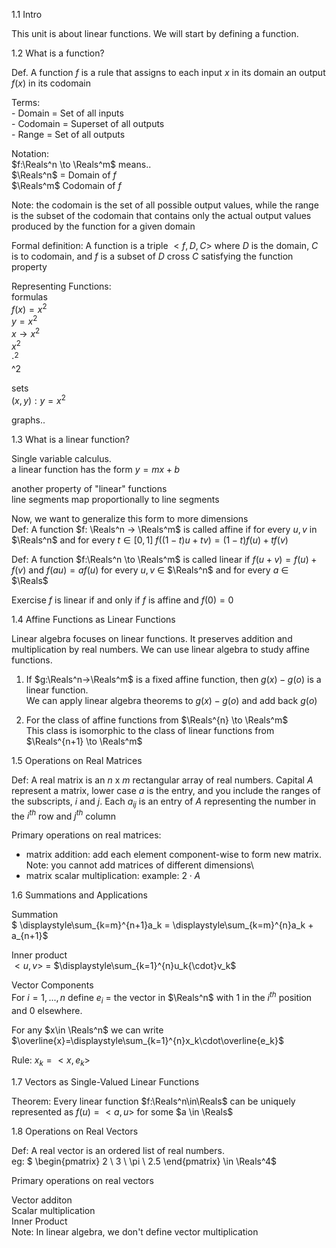 1.1 Intro

This unit is about linear functions. We will start by defining a function.

1.2 What is a function?

Def. A function $f$ is a rule that assigns to each input $x$ in its domain an output $f(x)$ in its codomain

Terms:\
    - Domain = Set of all inputs\
    - Codomain = Superset of all outputs\
    - Range = Set of all outputs

Notation:\
$f:\Reals^n \to \Reals^m$ means..\
$\Reals^n$ = Domain of $f$\
$\Reals^m$ Codomain of $f$

Note: the codomain is the set of all possible output values, while the range is the subset of the codomain that contains only the actual output values produced by the function for a given domain

Formal definition: A function is a triple $<f, D, C>$ where $D$ is the domain, $C$ is to codomain, and $f$ is a subset of $D$ cross $C$ satisfying the function property

Representing Functions:\
formulas\
$f(x) = x^2$\
$y = x^2$\
$x \to x^2$\
$x^2$\
$\cdot^2$\
^2

sets\
${(x,y): y = x^2}$

graphs..

1.3 What is a linear function?

Single variable calculus.\
a linear function has the form $y=mx+b$

another property of "linear" functions\
line segments map proportionally to line segments

Now, we want to generalize this form to more dimensions\
Def: A function $f: \Reals^n -> \Reals^m$ is called affine if for every $u,v$ in $\Reals^n$ and for every $t \in [0,1]$
 $f((1-t)u + tv) = (1-t)f(u) + tf(v)$

Def: A function $f:\Reals^n \to \Reals^m$ is called linear if $f(u+v) = f(u)+f(v)$ and $f(au) = af(u)$ for every $u,v$ $\in$ $\Reals^n$ and for every $a$ $\in$ $\Reals$

Exercise $f$ is linear if and only if $f$ is affine and $f(0) = 0$

1.4 Affine Functions as Linear Functions

Linear algebra focuses on linear functions. It preserves addition and multiplication by real numbers. We can use linear algebra to study affine functions.

1) If $g:\Reals^n->\Reals^m$ is a fixed affine function, then $g(x) - g(o)$ is a linear function.\
We can apply linear algebra theorems to $g(x) - g(o)$ and add back $g(o)$

2) For the class of affine functions from $\Reals^{n} \to \Reals^m$\
This class is isomorphic to the class of linear functions from $\Reals^{n+1} \to \Reals^m$

1.5 Operations on Real Matrices

Def: A real matrix is an $n$ x $m$ rectangular array of real numbers. Capital $A$ represent a matrix, lower case $a$ is the entry, and you include the ranges of the subscripts, $i$ and $j$. Each $a_{ij}$ is an entry of $A$ representing the number in the $i^{th}$ row and $j^{th}$ column 

Primary operations on real matrices:
- matrix addition: add each element component-wise to form new matrix. Note: you cannot add matrices of different dimensions\
- matrix scalar multiplication: example: $2 \cdot A$

1.6 Summations and Applications

Summation\
$	\displaystyle\sum_{k=m}^{n+1}a_k = 	\displaystyle\sum_{k=m}^{n}a_k + a_{n+1}$ 

Inner product\
$<u,v>$ = $\displaystyle\sum_{k=1}^{n}u_k{\cdot}v_k$

Vector Components\
For $i=1, ..., n$ define $e_i$ = the vector in $\Reals^n$ with $1$ in the $i^{th}$ position and $0$ elsewhere.

For any $x\in \Reals^n$ we can write $\overline{x}=\displaystyle\sum_{k=1}^{n}x_k\cdot\overline{e_k}$

Rule: $x_k = <x,e_k>$

1.7 Vectors as Single-Valued Linear Functions

Theorem: Every linear function $f:\Reals^n\in\Reals$ can be uniquely represented as $f(u)=<a,u>$ for some $a \in \Reals$

1.8 Operations on Real Vectors

Def: A real vector is an ordered list of real numbers.\
eg: 
$
\begin{pmatrix}
   2 \\
   3 \\
   \pi \\
   2.5
\end{pmatrix} \in \Reals^4$

Primary operations on real vectors

Vector additon\
Scalar multiplication\
Inner Product\
Note: In linear algebra, we don't define vector multiplication